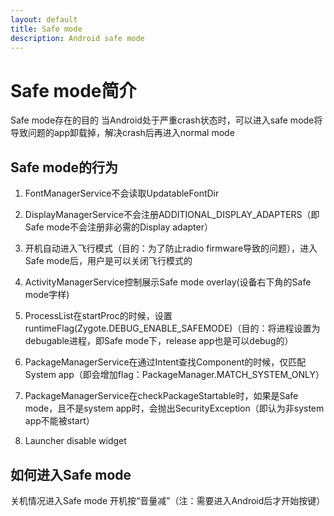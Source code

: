 ```yaml
---
layout: default
title: Safe mode
description: Android safe mode
---
```

# Safe mode简介

Safe mode存在的目的 当Android处于严重crash状态时，可以进入safe mode将导致问题的app卸载掉，解决crash后再进入normal mode

## Safe mode的行为

1. FontManagerService不会读取UpdatableFontDir

2. DisplayManagerService不会注册ADDITIONAL_DISPLAY_ADAPTERS（即Safe mode不会注册非必需的Display adapter）

3. 开机自动进入飞行模式（目的：为了防止radio firmware导致的问题），进入Safe mode后，用户是可以关闭飞行模式的

4. ActivityManagerService控制展示Safe mode overlay(设备右下角的Safe mode字样)

5. ProcessList在startProc的时候，设置runtimeFlag(Zygote.DEBUG_ENABLE_SAFEMODE)（目的：将进程设置为debugable进程，即Safe mode下，release app也是可以debug的）

6. PackageManagerService在通过Intent查找Component的时候，仅匹配System app（即会增加flag：PackageManager.MATCH_SYSTEM_ONLY） 

7. PackageManagerService在checkPackageStartable时，如果是Safe mode，且不是system app时，会抛出SecurityException（即认为非system app不能被start）

8. Launcher disable widget


## 如何进入Safe mode

关机情况进入Safe mode 开机按“音量减”（注：需要进入Android后才开始按键）


